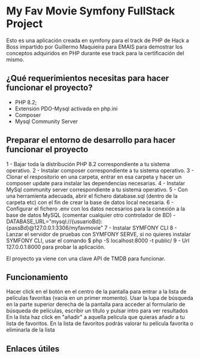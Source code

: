 My Fav Movie Symfony FullStack Project
======================================

Esto es una aplicación creada en symfony para el track de PHP de Hack a Boss impartido por Guillermo Maquieira para EMAIS para demostrar los conceptos adquiridos en PHP durante ese track para la certificación del mismo.

¿Qué requerimientos necesitas para hacer funcionar el proyecto?
---------------------------------------------------------------

  * PHP 8.2;
  * Extensión PDO-Mysql activada en php.ini
  * Composer
  * Mysql Community Server

Preparar el entorno de desarrollo para hacer funcionar el proyecto
------------------------------------------------------------------

1 - Bajar toda la distribución PHP 8.2 correspondiente a tu sistema operativo.
2 - Instalar composer correspondiente a tu sistema operativo.
3 - Clonar el respositorio en una carpeta, entrar en esa carpeta y hacer un composer update para instalar las dependencias necesarias.
4 - Instalar MySql community server correspondiente a tu sistema operativo.
5 - Con una herramienta adecuada, abrir el fichero database.sql (dentro de la carpeta etc) con el fin de crear la base de datos local necesaria.
6 - Configurar el fichero .env con los datos necesarios para la conexión a la base de datos MySQL (comentar cualquier otro controlador de BD)
    - DATABASE_URL="mysql://{usuarioBd}:{passBd}@127.0.0.1:3306/myfavmovie"
7 - Instalar SYMFONY CLI 
8 - Lanzar el servidor de pruebas con SYMFONY SERVE, si no quieres instalar SYMFONY CLI, usar el comando $ php -S localhost:8000 -t public/
9 - Url 127.0.0.1:8000 para probar la aplicación.

El proyecto ya viene con una clave API de TMDB para funcionar.

Funcionamiento
--------------
Hacer click en el botón en el centro de la pantalla para entrar a la lista de películas favoritas (vacía en un primer momento).
Usar la lupa de búsqueda en la parte superior derecha de la pantalla para acceder al formulario de búsqueda de películas, escribir un título y pulsar intro para ver resultados
En la lista haz click en "añadir" a aquella película que quieras añadir a tu lista de favoritos.
En la lista de favoritos podrás valorar tu película favorita o eliminarla de la lista

Enlaces útiles
--------------
[1]: https://symfony.com/doc/current/best_practices.html
[2]: https://symfony.com/doc/current/setup.html#technical-requirements
[3]: https://symfony.com/doc/current/setup/web_server_configuration.html
[4]: https://symfony.com/download
[5]: https://symfony.com/book
[6]: https://getcomposer.org/
